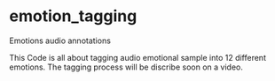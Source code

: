 # emotion_tagging
Emotions audio annotations

This Code is all about tagging audio emotional sample into 12 different emotions.
The tagging process will be discribe soon on a video.
